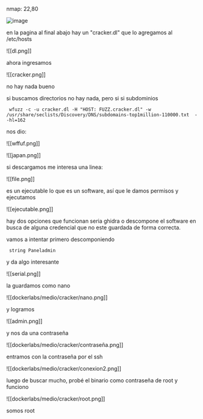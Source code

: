 nmap: 22,80

![image](https://github.com/user-attachments/assets/d1cc6252-cf61-4d24-a732-3abe3ca0efd3)

en la pagina al final abajo hay un "cracker.dl"  que lo agregamos al /etc/hosts

![[dl.png]]


ahora ingresamos

![[cracker.png]]



no hay nada bueno

si buscamos directorios no hay nada, pero si si subdominios

     wfuzz -c -u cracker.dl -H "HOST: FUZZ.cracker.dl" -w /usr/share/seclists/Discovery/DNS/subdomains-top1million-110000.txt  --hl=162

nos dio: 

 ![[wffuf.png]]

![[japan.png]]

si descargamos me interesa una linea:

![[file.png]]

es un ejecutable lo que es un software, así que le damos permisos y ejecutamos

![[ejecutable.png]]

hay dos opciones que funcionan seria ghidra o descompone el software en busca de alguna credencial que no este guardada de forma correcta.

vamos a intentar primero descomponiendo

     string Paneladmin

y da algo interesante 

![[serial.png]]

la guardamos como nano

![[dockerlabs/medio/cracker/nano.png]]

y logramos

![[admin.png]]

y nos da una contraseña

![[dockerlabs/medio/cracker/contraseña.png]]

entramos con la contraseña por el ssh


![[dockerlabs/medio/cracker/conexion2.png]]

luego de buscar mucho, probé el binario  como contraseña de root y funciono

![[dockerlabs/medio/cracker/root.png]]

somos root
